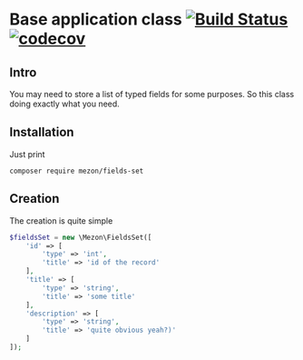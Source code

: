 # Base application class [![Build Status](https://travis-ci.com/alexdodonov/mezon-fields-set.svg?branch=master)](https://travis-ci.com/alexdodonov/mezon-fields-set) [![codecov](https://codecov.io/gh/alexdodonov/mezon-fields-set/branch/master/graph/badge.svg)](https://codecov.io/gh/alexdodonov/mezon-fields-set)

## Intro

You may need to store a list of typed fields for some purposes. So this class doing exactly what  you need.

## Installation

Just print

```
composer require mezon/fields-set
```

## Creation

The creation is quite simple

```PHP
$fieldsSet = new \Mezon\FieldsSet([
    'id' => [
        'type' => 'int',
        'title' => 'id of the record'
    ],
    'title' => [
        'type' => 'string',
        'title' => 'some title'
    ],
    'description' => [
        'type' => 'string',
        'title' => 'quite obvious yeah?)'
    ]
]);
```